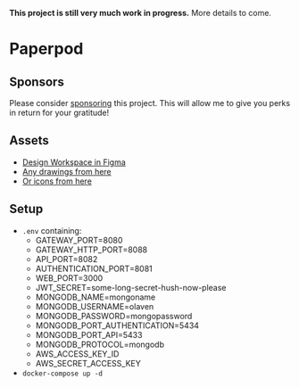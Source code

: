 __This project is still very much work in progress.__ More details to come.

# Paperpod

## Sponsors 
Please consider [sponsoring](https://github.com/sponsors/olaven/) this project. 
This will allow me to give you perks in return for your gratitude!

## Assets
* [Design Workspace in Figma](https://www.figma.com/file/VSrR5BIGv7BkliMdcwvA8q/Paperpod?node-id=0%3A1)
* [Any drawings from here](https://undraw.co/illustrations)
* [Or icons from here](https://feathericons.com/)

## Setup 
* `.env` containing: 
  * GATEWAY_PORT=8080
  * GATEWAY_HTTP_PORT=8088
  * API_PORT=8082
  * AUTHENTICATION_PORT=8081
  * WEB_PORT=3000
  * JWT_SECRET=some-long-secret-hush-now-please
  * MONGODB_NAME=mongoname
  * MONGODB_USERNAME=olaven
  * MONGODB_PASSWORD=mongopassword
  * MONGODB_PORT_AUTHENTICATION=5434
  * MONGODB_PORT_API=5433
  * MONGODB_PROTOCOL=mongodb
  * AWS_ACCESS_KEY_ID
  * AWS_SECRET_ACCESS_KEY
* `docker-compose up -d`
